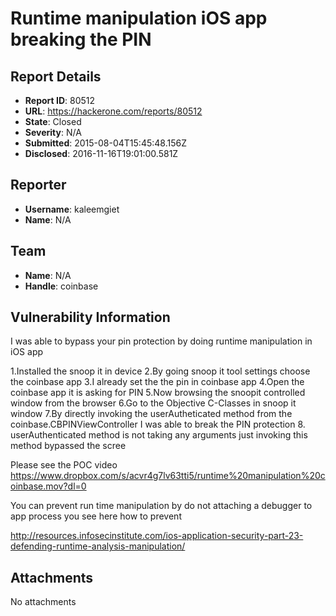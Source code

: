 # Runtime manipulation iOS app breaking the PIN

## Report Details
- **Report ID**: 80512
- **URL**: https://hackerone.com/reports/80512
- **State**: Closed
- **Severity**: N/A
- **Submitted**: 2015-08-04T15:45:48.156Z
- **Disclosed**: 2016-11-16T19:01:00.581Z

## Reporter
- **Username**: kaleemgiet
- **Name**: N/A

## Team
- **Name**: N/A
- **Handle**: coinbase

## Vulnerability Information
I was able to bypass your pin protection by doing runtime manipulation in iOS app

1.Installed the snoop it in device
2.By going snoop it tool settings choose the coinbase app
3.I already set the the pin in coinbase app
4.Open the coinbase app it is asking for PIN
5.Now browsing the snoopit controlled window from the browser 
6.Go to the Objective C-Classes in snoop it window
7.By directly invoking the userAutheticated method from the coinbase.CBPINViewController I was able to break the PIN protection
8. userAuthenticated method is not taking any arguments just invoking this method bypassed the scree

Please see the POC video
https://www.dropbox.com/s/acvr4g7lv63tti5/runtime%20manipulation%20coinbase.mov?dl=0

You can prevent run time manipulation by do not attaching a debugger to app process
you see here how to prevent

http://resources.infosecinstitute.com/ios-application-security-part-23-defending-runtime-analysis-manipulation/



## Attachments
No attachments
